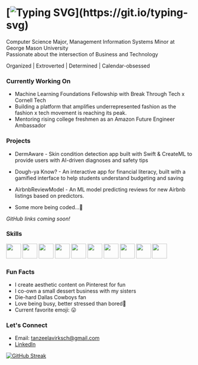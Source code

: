 # [![Typing SVG](https://readme-typing-svg.demolab.com?font=Fira+Code&weight=900&size=32&pause=1000&color=FFEB00&width=435&lines=Hi%2C+I'm+Tanzeela!)](https://git.io/typing-svg)

Computer Science Major, Management Information Systems Minor at George Mason University  
Passionate about the intersection of Business and Technology

Organized | Extroverted | Determined | Calendar-obsessed

### Currently Working On

- Machine Learning Foundations Fellowship with Break Through Tech x Cornell Tech
- Building a platform that amplifies underrepresented fashion as the fashion x tech movement is reaching its peak.
- Mentoring rising college freshmen as an Amazon Future Engineer Ambassador

### Projects

- DermAware - Skin condition detection app built with Swift & CreateML to provide users with AI-driven diagnoses and safety tips

- Dough-ya Know? - An interactive app for financial literacy, built with a gamified interface to help students understand budgeting and saving

- AirbnbReviewModel - An ML model predicting reviews for new Airbnb listings based on predictors.

- Some more being coded...🤫

*GitHub links coming soon!*

### Skills

<p align="left">
<img src="https://cdn.jsdelivr.net/gh/devicons/devicon/icons/git/git-original.svg" width="40" />  
<img src="https://cdn.jsdelivr.net/gh/devicons/devicon/icons/html5/html5-original.svg" width="40" />  
<img src="https://cdn.jsdelivr.net/gh/devicons/devicon/icons/java/java-original.svg" width="40" />  
<img src="https://cdn.jsdelivr.net/gh/devicons/devicon/icons/javascript/javascript-original.svg" width="40" />  
<img src="https://cdn.jsdelivr.net/gh/devicons/devicon/icons/python/python-original.svg" width="40" />  
<img src="https://cdn.jsdelivr.net/gh/devicons/devicon/icons/react/react-original.svg" width="40" />  
<img src="https://cdn.jsdelivr.net/gh/devicons/devicon/icons/swift/swift-original.svg" width="40" />  
  <img src="https://cdn.jsdelivr.net/gh/devicons/devicon/icons/mysql/mysql-original.svg" width="40" />
  <img src="https://cdn.jsdelivr.net/gh/devicons/devicon/icons/r/r-original.svg" width="40" />
  <img src="https://cdn.jsdelivr.net/gh/devicons/devicon/icons/jupyter/jupyter-original.svg" width="40" />

### Fun Facts

- I create aesthetic content on Pinterest for fun  
- I co-own a small dessert business with my sisters
- Die-hard Dallas Cowboys fan
- Love being busy, better stressed than bored😤
- Current favorite emoji: 😛

### Let's Connect

- Email: tanzeelavirksch@gmail.com  
- [LinkedIn](https://linkedin.com/in/tanzeelavirk)

[![GitHub Streak](https://streak-stats.demolab.com?user=tanzeelavirk&theme=javascript&hide_border=true&hide_current_streak=true)](https://git.io/streak-stats)
